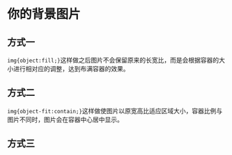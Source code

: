 # 你的背景图片

## 方式一
`img{object:fill;}`这样做之后图片不会保留原来的长宽比，而是会根据容器的大小进行相对应的调整，达到布满容器的效果。
## 方式二
`img{object-fit:contain;}`这样做使图片以原宽高比适应区域大小，容器比例与图片不同时，图片会在容器中心居中显示。
## 方式三

<!--stackedit_data:
eyJoaXN0b3J5IjpbLTEyNTUzNjczMzVdfQ==
-->